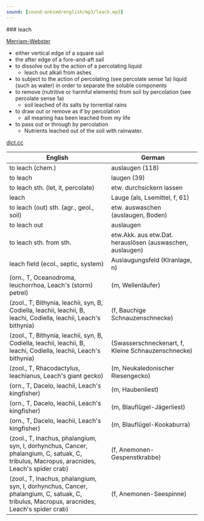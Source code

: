 ```yaml
---
sound: [sound:ankimd/english/mp3/leach.mp3]
---
```


\### leach

[Merriam-Webster](https://www.merriam-webster.com/dictionary/leach)

- either vertical edge of a square sail
- the after edge of a fore-and-aft sail
- to dissolve out by the action of a percolating liquid
    - leach out alkali from ashes
- to subject to the action of percolating (see percolate sense 1a) liquid (such as water) in order to separate the soluble components
- to remove (nutritive or harmful elements) from soil by percolation (see percolate sense 1a)
    - soil leached of its salts by torrential rains
- to draw out or remove as if by percolation
    - all meaning has been leached from my life
- to pass out or through by percolation
    - Nutrients leached out of the soil with rainwater.

[dict.cc](https://www.dict.cc/leach)

| English        | German       |
| -------------- | ------------ |
| to leach (chem.) | auslaugen (118) |
| to leach | laugen (39) |
| to leach sth. (let, it, percolate) | etw. durchsickern lassen |
| leach | Lauge (als, Lsemittel, f, 61) |
| to leach (out) sth. (agr., geol., soil) | etw. auswaschen (auslaugen, Boden) |
| to leach out | auslaugen |
| to leach sth. from sth. | etw.Akk. aus etw.Dat. herauslösen (auswaschen, auslaugen) |
| leach field (ecol., septic, system) | Auslaugungsfeld (Klranlage, n) |
|  (orn., T, Oceanodroma, leuchorrhoa, Leach's (storm) petrel) |  (m, Wellenläufer) |
|  (zool., T, Bithynia, leachii, syn, B, Codiella, leachii, leachii, B, leachi, Codiella, leachii, Leach's bithynia) |  (f, Bauchige Schnauzenschnecke) |
|  (zool., T, Bithynia, leachii, syn, B, Codiella, leachii, leachii, B, leachi, Codiella, leachii, Leach's bithynia) |  (Swasserschneckenart, f, Kleine Schnauzenschnecke) |
|  (zool., T, Rhacodactylus, leachianus, Leach's giant gecko) |  (m, Neukaledonischer Riesengecko) |
|  (orn., T, Dacelo, leachii, Leach's kingfisher) |  (m, Haubenliest) |
|  (orn., T, Dacelo, leachii, Leach's kingfisher) |  (m, Blauflügel-Jägerliest) |
|  (orn., T, Dacelo, leachii, Leach's kingfisher) |  (m, Blauflügel-Kookaburra) |
|  (zool., T, Inachus, phalangium, syn, I, dorhynchus, Cancer, phalangium, C, satuak, C, tribulus, Macropus, aracnides, Leach's spider crab) |  (f, Anemonen-Gespenstkrabbe) |
|  (zool., T, Inachus, phalangium, syn, I, dorhynchus, Cancer, phalangium, C, satuak, C, tribulus, Macropus, aracnides, Leach's spider crab) |  (f, Anemonen-Seespinne) |
